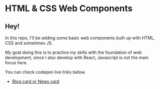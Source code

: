 # HTML & CSS Web Components

## Hey!

In this repo, I'll be adding some basic web components built up with HTML, CSS and sometimes JS.

My goal doing this is to practice my skills with the foundation of web development, since I also develop with React, Javascript is not the main focus here.

You can check codepen live links below.

* [Blog card or News card](https://codepen.io/pbruny/full/XWXObeM)